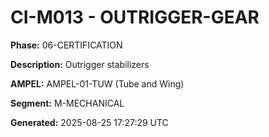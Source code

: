 # CI-M013 - OUTRIGGER-GEAR

**Phase:** 06-CERTIFICATION

**Description:** Outrigger stabilizers

**AMPEL:** AMPEL-01-TUW (Tube and Wing)

**Segment:** M-MECHANICAL

**Generated:** 2025-08-25 17:27:29 UTC
